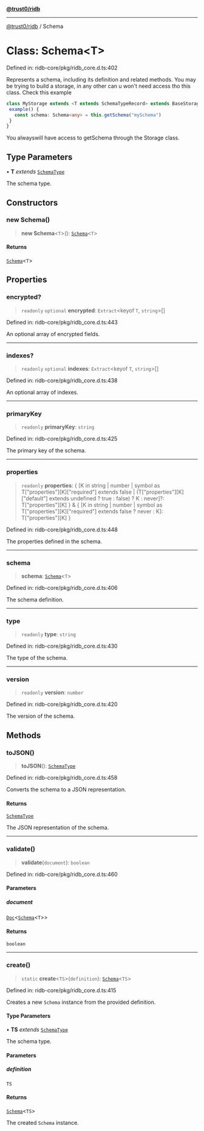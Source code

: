 [**@trust0/ridb**](../README.md)

***

[@trust0/ridb](../README.md) / Schema

# Class: Schema\<T\>

Defined in: ridb-core/pkg/ridb\_core.d.ts:402

Represents a schema, including its definition and related methods.
You may be trying to build a storage, in any other can u won't need access tho this class.
Check this example 

```typescript
class MyStorage extends <T extends SchemaTypeRecord> extends BaseStorage<T> {
 example() {
   const schema: Schema<any> = this.getSchema("mySchema")
 }
}
```
You alwayswill have access to getSchema through the Storage class.

## Type Parameters

• **T** *extends* [`SchemaType`](../type-aliases/SchemaType.md)

The schema type.

## Constructors

### new Schema()

> **new Schema**\<`T`\>(): [`Schema`](Schema.md)\<`T`\>

#### Returns

[`Schema`](Schema.md)\<`T`\>

## Properties

### encrypted?

> `readonly` `optional` **encrypted**: `Extract`\<keyof `T`, `string`\>[]

Defined in: ridb-core/pkg/ridb\_core.d.ts:443

An optional array of encrypted fields.

***

### indexes?

> `readonly` `optional` **indexes**: `Extract`\<keyof `T`, `string`\>[]

Defined in: ridb-core/pkg/ridb\_core.d.ts:438

An optional array of indexes.

***

### primaryKey

> `readonly` **primaryKey**: `string`

Defined in: ridb-core/pkg/ridb\_core.d.ts:425

The primary key of the schema.

***

### properties

> `readonly` **properties**: \{ \[K in string \| number \| symbol as T\["properties"\]\[K\]\["required"\] extends false \| (T\["properties"\]\[K\]\["default"\] extends undefined ? true : false) ? K : never\]?: T\["properties"\]\[K\] \} & \{ \[K in string \| number \| symbol as T\["properties"\]\[K\]\["required"\] extends false ? never : K\]: T\["properties"\]\[K\] \}

Defined in: ridb-core/pkg/ridb\_core.d.ts:448

The properties defined in the schema.

***

### schema

> **schema**: [`Schema`](Schema.md)\<`T`\>

Defined in: ridb-core/pkg/ridb\_core.d.ts:406

The schema definition.

***

### type

> `readonly` **type**: `string`

Defined in: ridb-core/pkg/ridb\_core.d.ts:430

The type of the schema.

***

### version

> `readonly` **version**: `number`

Defined in: ridb-core/pkg/ridb\_core.d.ts:420

The version of the schema.

## Methods

### toJSON()

> **toJSON**(): [`SchemaType`](../type-aliases/SchemaType.md)

Defined in: ridb-core/pkg/ridb\_core.d.ts:458

Converts the schema to a JSON representation.

#### Returns

[`SchemaType`](../type-aliases/SchemaType.md)

The JSON representation of the schema.

***

### validate()

> **validate**(`document`): `boolean`

Defined in: ridb-core/pkg/ridb\_core.d.ts:460

#### Parameters

##### document

[`Doc`](../type-aliases/Doc.md)\<[`Schema`](Schema.md)\<`T`\>\>

#### Returns

`boolean`

***

### create()

> `static` **create**\<`TS`\>(`definition`): [`Schema`](Schema.md)\<`TS`\>

Defined in: ridb-core/pkg/ridb\_core.d.ts:415

Creates a new `Schema` instance from the provided definition.

#### Type Parameters

• **TS** *extends* [`SchemaType`](../type-aliases/SchemaType.md)

The schema type.

#### Parameters

##### definition

`TS`

#### Returns

[`Schema`](Schema.md)\<`TS`\>

The created `Schema` instance.
